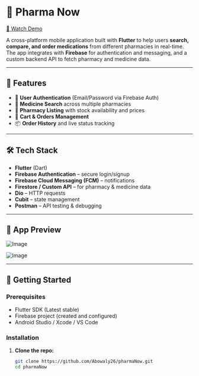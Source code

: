 # 💊 Pharma Now

[🎥 Watch Demo](https://drive.google.com/file/d/1ipP_dw_Y2_1MtqQVqWh3-yPZfxjz8ROg/view?usp=sharing)

A cross-platform mobile application built with **Flutter** to help users **search, compare, and order medications** from different pharmacies in real-time.  
The app integrates with **Firebase** for authentication and messaging, and a custom backend API to fetch pharmacy and medicine data.  

---

## 🚀 Features

- 🔐 **User Authentication** (Email/Password via Firebase Auth)  
- 🔎 **Medicine Search** across multiple pharmacies  
- 🏥 **Pharmacy Listing** with stock availability and prices  
- 🛒 **Cart & Orders Management**  
- 📦 **Order History** and live status tracking  

---

## 🛠️ Tech Stack

- **Flutter** (Dart)  
- **Firebase Authentication** – secure login/signup  
- **Firebase Cloud Messaging (FCM)** – notifications  
- **Firestore / Custom API** – for pharmacy & medicine data  
- **Dio** – HTTP requests  
- **Cubit** – state management  
- **Postman** – API testing & debugging  

---

## 📱 App Preview

![Image](https://github.com/user-attachments/assets/99f9a7a2-2601-40f0-9703-3d7d2e708f2e)  

![Image](https://github.com/user-attachments/assets/b8fde887-378e-4725-9510-3fb6c14bb528)  

---

## 🔧 Getting Started

### Prerequisites

- Flutter SDK (Latest stable)  
- Firebase project (created and configured)  
- Android Studio / Xcode / VS Code  

### Installation

1. **Clone the repo:**
   ```bash
   git clone https://github.com/Abowaly26/pharmaNow.git
   cd pharmaNow
